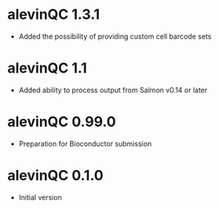 # alevinQC 1.3.1

* Added the possibility of providing custom cell barcode sets

# alevinQC 1.1

* Added ability to process output from Salmon v0.14 or later

# alevinQC 0.99.0

* Preparation for Bioconductor submission

# alevinQC 0.1.0

* Initial version
